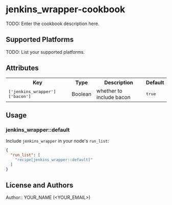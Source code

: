# jenkins_wrapper-cookbook

TODO: Enter the cookbook description here.

## Supported Platforms

TODO: List your supported platforms.

## Attributes

<table>
  <tr>
    <th>Key</th>
    <th>Type</th>
    <th>Description</th>
    <th>Default</th>
  </tr>
  <tr>
    <td><tt>['jenkins_wrapper']['bacon']</tt></td>
    <td>Boolean</td>
    <td>whether to include bacon</td>
    <td><tt>true</tt></td>
  </tr>
</table>

## Usage

### jenkins_wrapper::default

Include `jenkins_wrapper` in your node's `run_list`:

```json
{
  "run_list": [
    "recipe[jenkins_wrapper::default]"
  ]
}
```

## License and Authors

Author:: YOUR_NAME (<YOUR_EMAIL>)
